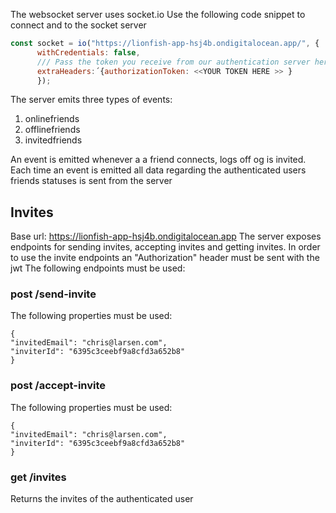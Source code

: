 The websocket server uses socket.io
Use the following code snippet to connect and to the socket server 


```javascript
const socket = io("https://lionfish-app-hsj4b.ondigitalocean.app/", {
      withCredentials: false,
      /// Pass the token you receive from our authentication server here
      extraHeaders:´{authorizationToken: <<YOUR TOKEN HERE >> }
      });
```

The server emits three types of events:
1. onlinefriends 
2. offlinefriends
3. invitedfriends 

An event is emitted whenever a a friend connects, logs off og is invited.
Each time an event is emitted all data regarding the authenticated users friends statuses is sent from the server

## Invites
Base url: https://lionfish-app-hsj4b.ondigitalocean.app
The server exposes endpoints for sending invites, accepting invites and getting invites. In order to use the invite endpoints an "Authorization" header must be sent with the jwt
The following endpoints must be used:

### post /send-invite
The following properties must be used:
```
{
"invitedEmail": "chris@larsen.com",
"inviterId": "6395c3ceebf9a8cfd3a652b8"
}
```

### post /accept-invite
The following properties must be used:
```
{
"invitedEmail": "chris@larsen.com",
"inviterId": "6395c3ceebf9a8cfd3a652b8"
}
```

### get /invites
Returns the invites of the authenticated user 




